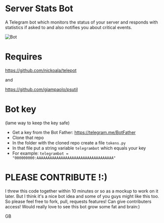 # Server Stats Bot

A Telegram bot which monitors the status of your server and responds with statistics if asked to and also notifies you about critical events.

![Bot](http://i.imgur.com/RnVdXlB.png)

# Requires

https://github.com/nickoala/telepot

and

https://github.com/giampaolo/psutil

# Bot key
(lame way to keep the key safe)

* Get a key from the Bot Father: https://telegram.me/BotFather
* Clone that repo
* In the folder with the cloned repo create a file `tokens.py`
* In that file put a string variable `telegrambot` which equals your key
 * For example: `telegrambot = "000000000:AAAAAAAAAAAAAAAAAAAAAAAAAAAAAAAAAAA"`
 
 # PLEASE CONTRIBUTE !:)
 I threw this code together within 10 minutes or so as a mockup to work on it later. But I think it's a nice bot idea and some of you guys might like this too. So please feel free to fork, pull, requests features!
 Can give contributers access!
 Would really love to see this bot grow some fat and brain:)
 
 
 GB
